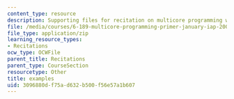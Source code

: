 ```yaml
---
content_type: resource
description: Supporting files for recitation on multicore programming with Cell.
file: /media/courses/6-189-multicore-programming-primer-january-iap-2007/3096880df75ad632b500f56e57a1b607_examples.zip
file_type: application/zip
learning_resource_types:
- Recitations
ocw_type: OCWFile
parent_title: Recitations
parent_type: CourseSection
resourcetype: Other
title: examples
uid: 3096880d-f75a-d632-b500-f56e57a1b607
---
```

